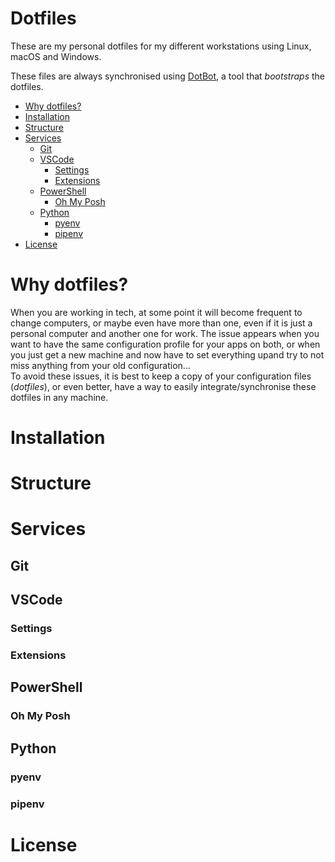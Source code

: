 # Dotfiles
These are my personal dotfiles for my different workstations using Linux, macOS and Windows.

These files are always synchronised using [DotBot](https://github.com/anishathalye/dotbot), a tool that *bootstraps* the dotfiles.

- [Why dotfiles?](#why-dotfiles?)
- [Installation](#installation)
- [Structure](#structure)
- [Services](#services)
    - [Git](#git)
    - [VSCode](#vscode)
        - [Settings](#settings)
        - [Extensions](#extensions)
    - [PowerShell](#powershell)
        - [Oh My Posh](#oh-my-posh)
    - [Python](#python)
        - [pyenv](#pyenv)
        - [pipenv](#pipenv)
- [License]()

# Why dotfiles?
When you are working in tech, at some point it will become frequent to change computers, or maybe even have more than one, even if it is just a personal computer and another one for work. 
The issue appears when you want to have the same configuration profile for your apps on both, or when you just get a new machine and now have to set everything upand try to not miss anything from your old configuration...  
To avoid these issues, it is best to keep a copy of your configuration files (*dotfiles*), or even better, have a way to easily integrate/synchronise these dotfiles in any machine.

# Installation

# Structure

# Services

## Git

## VSCode

### Settings

### Extensions

## PowerShell

### Oh My Posh

## Python

### pyenv

### pipenv

# License
